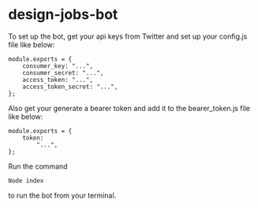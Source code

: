 # design-jobs-bot

To set up the bot, get your api keys from Twitter and set up your config.js file like below:  

```
module.exports = {
	consumer_key: "...",
	consumer_secret: "...",
	access_token: "...",
	access_token_secret: "...",
};
```  

Also get your generate a bearer token and add it to the bearer_token.js file like below:  

```
module.exports = {
	token:
		"...",
};
```  

Run the command  

```
Node index 
```  

to run the bot from your terminal.
